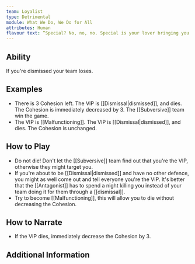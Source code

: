 ```yaml
---
team: Loyalist
type: Detrimental
module: What We Do, We Do for All
attributes: Human
flavour text: “Special? No, no, no. Special is your lover bringing you flowers. Me? I’m important.”
---
```

## Ability
If you're dismissed your team loses.

## Examples
- There is 3 Cohesion left. The VIP is [[Dismissal|dismissed]], and dies. The Cohesion is immediately decreased by 3. The [[Subversive]] team win the game.
- The VIP is [[Malfunctioning]]. The VIP is [[Dismissal|dismissed]], and dies. The Cohesion is unchanged.

## How to Play
- Do not die! Don't let the [[Subversive]] team find out that you're the VIP, otherwise they might target you.
- If you're about to be [[Dismissal|dismissed]] and have no other defence, you might as well come out and tell everyone you're the VIP. It's better that the [[Antagonist]] has to spend a night killing you instead of your team doing it for them through a [[dismissal]].
- Try to become [[Malfunctioning]], this will allow you to die without decreasing the Cohesion.

## How to Narrate
- If the VIP dies, immediately decrease the Cohesion by 3.

## Additional Information
